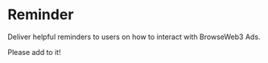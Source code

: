 # Reminder

Deliver helpful reminders to users on how to interact with BrowseWeb3 Ads.

Please add to it!
